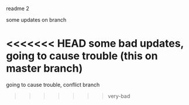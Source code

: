 readme 2 

some updates on branch

<<<<<<< HEAD
some bad updates, going to cause trouble (this on master branch)
=======
going to cause trouble, conflict branch 
>>>>>>> very-bad
